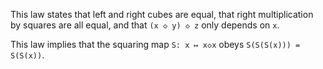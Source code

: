 This law states that left and right cubes are equal, that right multiplication by squares are all equal, and that `(x ◇ y) ◇ z` only depends on `x`.

This law implies that the squaring map `S: x ↦ x◇x` obeys `S(S(S(x))) = S(S(x))`.
